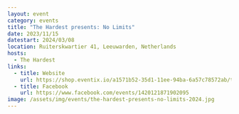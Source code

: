 ```yaml
---
layout: event
category: events
title: "The Hardest presents: No Limits"
date: 2023/11/15
datestart: 2024/03/08
location: Ruiterskwartier 41, Leeuwarden, Netherlands
hosts:
  - The Hardest
links:
  - title: Website
    url: https://shop.eventix.io/a1571b52-35d1-11ee-94ba-6a57c78572ab/tickets
  - title: Facebook
    url: https://www.facebook.com/events/1420121871902095
image: /assets/img/events/the-hardest-presents-no-limits-2024.jpg
---
```

